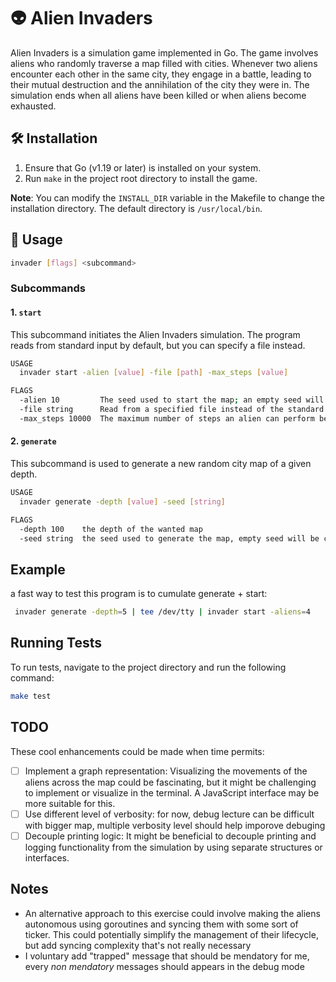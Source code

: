 # 👽 Alien Invaders
Alien Invaders is a simulation game implemented in Go. 
The game involves aliens who randomly traverse a map filled with cities. 
Whenever two aliens encounter each other in the same city, they engage in a battle, leading to their mutual destruction and the annihilation of the city they were in. 
The simulation ends when all aliens have been killed or when aliens become exhausted.

## 🛠️ Installation
1. Ensure that Go (v1.19 or later) is installed on your system.
2. Run `make` in the project root directory to install the game.

**Note**: You can modify the `INSTALL_DIR` variable in the Makefile to change the installation directory. The default directory is `/usr/local/bin`.

## 🎯 Usage

```bash
invader [flags] <subcommand>
```

### Subcommands

#### 1. `start`
This subcommand initiates the Alien Invaders simulation. The
program reads from standard input by default, but you can
specify a file instead.

```bash
USAGE
  invader start -alien [value] -file [path] -max_steps [value]

FLAGS
  -alien 10         The seed used to start the map; an empty seed will be selected if not provided.
  -file string      Read from a specified file instead of the standard input.
  -max_steps 10000  The maximum number of steps an alien can perform before becoming exhausted.
```

#### 2. `generate`
This subcommand is used to generate a new random city map of a given depth.

```bash
USAGE
  invader generate -depth [value] -seed [string]

FLAGS
  -depth 100    the depth of the wanted map
  -seed string  the seed used to generate the map, empty seed will be choose if empty
```

## Example
a fast way to test this program is to cumulate generate + start:

```bash
 invader generate -depth=5 | tee /dev/tty | invader start -aliens=4 
```

## Running Tests
To run tests, navigate to the project directory and run the following command:

```bash
make test
```

## TODO
These cool enhancements could be made when time permits:

* [ ] Implement a graph representation: Visualizing the movements of the aliens
      across the map could be fascinating, but it might be challenging to implement
      or visualize in the terminal. A JavaScript interface may be more suitable for
      this.
* [ ] Use different level of verbosity: for now, debug lecture can be difficult
      with bigger map, multiple verbosity level should help imporove debuging
* [ ] Decouple printing logic: It might be beneficial to decouple printing and
      logging functionality from the simulation by using separate structures or
      interfaces.
  
## Notes
* An alternative approach to this exercise could involve making the aliens
  autonomous using goroutines and syncing them with some sort of ticker. This
  could potentially simplify the management of their lifecycle, but add syncing
  complexity that's not really necessary
* I voluntary add "trapped" message that should be mendatory for me, every *non mendatory* 
  messages should appears in the debug mode


